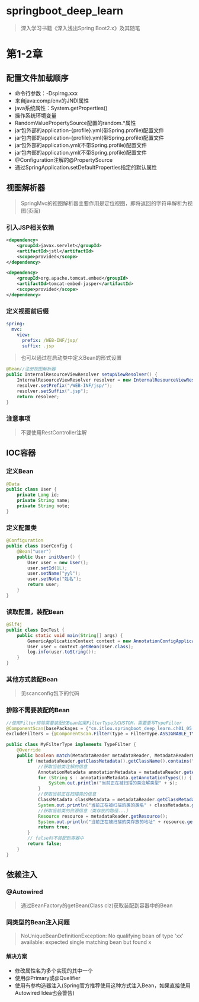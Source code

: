 # springboot_deep_learn

> 深入学习书籍《深入浅出Spring Boot2.x》及其随笔

# 第1-2章

## 配置文件加载顺序

+ 命令行参数：-Dspirng.xxx
+ 来自java:comp/env的JNDI属性
+ java系统属性：System.getProperties()
+ 操作系统环境变量
+ RandomValuePropertySource配置的random.*属性
+ jar包外部的application-{profile}.yml(带Spring.profile)配置文件
+ jar包内部的application-{profile}.yml(带Spring.profile)配置文件
+ jar包外部的application.yml(不带Spring.profile)配置文件
+ jar包内部的application.yml(不带Spring.profile)配置文件
+ @Configuration注解的@PropertySource
+ 通过SpringApplication.setDefaultProperties指定的默认属性

## 视图解析器

>  SpringMvc的视图解析器主要作用是定位视图，即将返回的字符串解析为视图(页面)

### 引入JSP相关依赖

```xml
<dependency>
    <groupId>javax.servlet</groupId>
    <artifactId>jstl</artifactId>
    <scope>provided</scope>
</dependency>

<dependency>
    <groupId>org.apache.tomcat.embed</groupId>
    <artifactId>tomcat-embed-jasper</artifactId>
    <scope>provided</scope>
</dependency>
```

### 定义视图前后缀

```yaml
spring:
  mvc:
    view:
      prefix: /WEB-INF/jsp/
      suffix: .jsp
```

> 也可以通过在启动类中定义Bean的形式设置

```java
@Bean//注册视图解析器
public InternalResourceViewResolver setupViewResolver() {
    InternalResourceViewResolver resolver = new InternalResourceViewResolver();
    resolver.setPrefix("/WEB-INF/jsp/");
    resolver.setSuffix(".jsp");
    return resolver;
}
```

### 注意事项

> 不要使用RestController注解

## IOC容器

### 定义Bean

```java
@Data
public class User {
    private Long id;
    private String name;
    private String note;
}
```

### 定义配置类

```java
@Configuration
public class UserConfig {
    @Bean("user")
    public User initUser() {
        User user = new User();
        user.setId(1L);
        user.setName("yyl");
        user.setNote("姓名");
        return user;
    }
}
```

### 读取配置，装配Bean

```java
@Slf4j
public class IocTest {
    public static void main(String[] args) {
        GenericApplicationContext context = new AnnotationConfigApplicationContext(UserConfig.class);
        User user = context.getBean(User.class);
        log.info(user.toString());
    }
}
```

### 其他方式装配Bean

> 见scanconfig包下的代码

### 排除不需要装配的Bean

```java
//使用Filter排除需要装配的Bean如果FilterType为CUSTOM，需要重写TypeFilter
@ComponentScan(basePackages = {"cn.itlou.springboot_deep_learn.ch01_05.pojo"},
excludeFilters = {@ComponentScan.Filter(type = FilterType.ASSIGNABLE_TYPE, classes = {NotUseBean.class})})
```

```java
public class MyFilterType implements TypeFilter {
    @Override
    public boolean match(MetadataReader metadataReader, MetadataReaderFactory metadataReaderFactory) throws IOException {
        if (metadataReader.getClassMetadata().getClassName().contains("Department")){
            //获取当前类注解的信息
            AnnotationMetadata annotationMetadata = metadataReader.getAnnotationMetadata();
            for (String s : annotationMetadata.getAnnotationTypes()) {
                System.out.println("当前正在被扫描的类注解类型" + s);
            }
            //获取当前正在扫描类的信息
            ClassMetadata classMetadata = metadataReader.getClassMetadata();
            System.out.println("当前正在被扫描的类的类名" + classMetadata.getClassName());
            //获取当前类的资源信息（类存放的路径...）
            Resource resource = metadataReader.getResource();
            System.out.println("当前正在被扫描的类存放的地址" + resource.getURL());
            return true;
        }
        // false时不装配到容器中
        return false;
    }
}
```

## 依赖注入

### @Autowired

> 通过BeanFactory的getBean(Class<T> clz)获取装配到容器中的Bean

### 同类型的Bean注入问题

> NoUniqueBeanDefinitionException: No qualifying bean of type 'xx' available: expected single matching bean but found x

#### 解决方案

+ 修改属性名为多个实现的其中一个
+ 使用@Primary或@Quelifier
+ 使用有参构造器注入(Spring官方推荐使用这种方式注入Bean，如果直接使用Autowired Idea也会警告)















